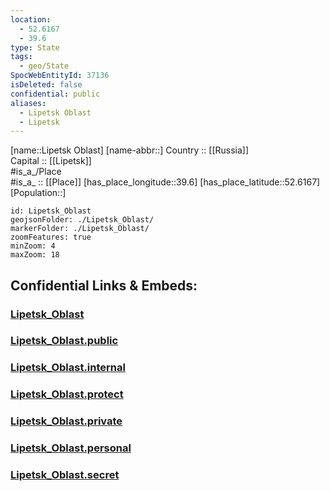 ```yaml
---
location:
  - 52.6167
  - 39.6
type: State
tags:
  - geo/State
SpocWebEntityId: 37136
isDeleted: false
confidential: public
aliases:
  - Lipetsk Oblast
  - Lipetsk 
---
```

[name::Lipetsk Oblast] 
[name-abbr::] 
Country :: [[Russia]]  
Capital :: [[Lipetsk]]  
#is_a_/Place  
#is_a_ :: [[Place]] 
[has_place_longitude::39.6] 
[has_place_latitude::52.6167] 
[Population::] 



```leaflet
id: Lipetsk_Oblast
geojsonFolder: ./Lipetsk_Oblast/
markerFolder: ./Lipetsk_Oblast/
zoomFeatures: true 
minZoom: 4 
maxZoom: 18
```


## Confidential Links & Embeds: 

### [Lipetsk_Oblast](/_Standards/Earth/Continent/Europe/Europe~East/Russia/Russia~Central/Lipetsk_Oblast.md) 

### [Lipetsk_Oblast.public](/_public/Earth/Continent/Europe/Europe~East/Russia/Russia~Central/Lipetsk_Oblast.public.md) 

### [Lipetsk_Oblast.internal](/_internal/Earth/Continent/Europe/Europe~East/Russia/Russia~Central/Lipetsk_Oblast.internal.md) 

### [Lipetsk_Oblast.protect](/_protect/Earth/Continent/Europe/Europe~East/Russia/Russia~Central/Lipetsk_Oblast.protect.md) 

### [Lipetsk_Oblast.private](/_private/Earth/Continent/Europe/Europe~East/Russia/Russia~Central/Lipetsk_Oblast.private.md) 

### [Lipetsk_Oblast.personal](/_personal/Earth/Continent/Europe/Europe~East/Russia/Russia~Central/Lipetsk_Oblast.personal.md) 

### [Lipetsk_Oblast.secret](/_secret/Earth/Continent/Europe/Europe~East/Russia/Russia~Central/Lipetsk_Oblast.secret.md)

